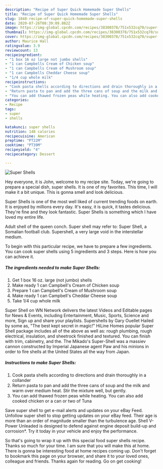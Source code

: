 ```yaml
---
description: "Recipe of Super Quick Homemade Super Shells"
title: "Recipe of Super Quick Homemade Super Shells"
slug: 1848-recipe-of-super-quick-homemade-super-shells
date: 2020-07-26T08:39:09.882Z
image: https://img-global.cpcdn.com/recipes/38300378/751x532cq70/super-shells-recipe-main-photo.jpg
thumbnail: https://img-global.cpcdn.com/recipes/38300378/751x532cq70/super-shells-recipe-main-photo.jpg
cover: https://img-global.cpcdn.com/recipes/38300378/751x532cq70/super-shells-recipe-main-photo.jpg
author: Maurice Hall
ratingvalue: 3.9
reviewcount: 13
recipeingredient:
- "1 box 16 oz large not jumbo shells"
- "1 can Campbells Cream of Chicken soup"
- "1 can Campbells Cream of Mushroom soup"
- "1 can Campbells Cheddar Cheese soup"
- "1/4 cup whole milk"
recipeinstructions:
- "Cook pasta shells according to directions and drain thoroughly in a collander"
- "Return pasta to pan and add the three cans of soup and the milk and warm over medium heat. Stir the mixture well, but gently."
- "You can add thawed frozen peas while heating. You can also add cooked chicken or a can or two of Tuna"
categories:
- Recipe
tags:
- super
- shells

katakunci: super shells 
nutrition: 148 calories
recipecuisine: American
preptime: "PT22M"
cooktime: "PT39M"
recipeyield: "4"
recipecategory: Dessert

---
```



![Super Shells](https://img-global.cpcdn.com/recipes/38300378/751x532cq70/super-shells-recipe-main-photo.jpg)

Hey everyone, it is John, welcome to my recipe site. Today, we're going to prepare a special dish, super shells. It is one of my favorites. This time, I will make it a bit unique. This is gonna smell and look delicious.

Super Shells is one of the most well liked of current trending foods on earth. It is enjoyed by millions every day. It's easy, it is quick, it tastes delicious. They're fine and they look fantastic. Super Shells is something which I have loved my entire life.

Adult shell of the queen conch. Super shell may refer to: Super Shell, a Somalian football club. Supershell, a very large void in the interstellar medium.


To begin with this particular recipe, we have to prepare a few ingredients. You can cook super shells using 5 ingredients and 3 steps. Here is how you can achieve it.

<!--inarticleads1-->

##### The ingredients needed to make Super Shells:

1. Get 1 box 16 oz. large (not jumbo) shells
1. Make ready 1 can Campbell&#39;s Cream of Chicken soup
1. Prepare 1 can Campbell&#39;s Cream of Mushroom soup
1. Make ready 1 can Campbell&#39;s Cheddar Cheese soup
1. Take 1/4 cup whole milk


Super Shell on WN Network delivers the latest Videos and Editable pages for News &amp; Events, including Entertainment, Music, Sports, Science and more, Sign up and share your playlists. Supershells by Gary Ouellet Hailed by some as, &#34;The best kept secret in magic!&#34; HiLine Homes popular Super Shell package includes all of the above as well as: rough plumbing, rough electrical, insulation, and sheetrock finished and textured. You can finish with trim, cabinetry, and the. The Mikado&#39;s Super-Shell was a massiev cannon constructed by Imperial Japanese agent Paw and his minions in order to fire shells at the United States all the way from Japan. 

<!--inarticleads2-->

##### Instructions to make Super Shells:

1. Cook pasta shells according to directions and drain thoroughly in a collander
1. Return pasta to pan and add the three cans of soup and the milk and warm over medium heat. Stir the mixture well, but gently.
1. You can add thawed frozen peas while heating. You can also add cooked chicken or a can or two of Tuna


Save super shell to get e-mail alerts and updates on your eBay Feed. Unfollow super shell to stop getting updates on your eBay feed. Their age is more than an order of magnitude smaller than the turbulence age. Shell V-Power Unleaded is designed to defend against engine deposit build-up and corrosion*. Try it today in your vehicle and enjoy the performance. 

So that's going to wrap it up with this special food super shells recipe. Thanks so much for your time. I am sure that you will make this at home. There is gonna be interesting food at home recipes coming up. Don't forget to bookmark this page on your browser, and share it to your loved ones, colleague and friends. Thanks again for reading. Go on get cooking!
